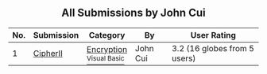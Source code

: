 ﻿<div align="center">

## All Submissions by John Cui

</div>

No.  | Submission | Category | By   | User Rating
---- | ---------- | -------- | ---- | -----------
1 | [CipherII<br />](https://github.com/Planet-Source-Code/john-cui-cipherii__1-1310) | [Encryption<br /><sup>Visual Basic</sup>](../ByCategory/encryption__1-48.md) | John Cui | 3.2 (16 globes from 5 users)
